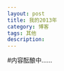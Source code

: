 ```yaml
---
layout: post
title: 我的2013年
category: 博客
tags: 其他
description: 
---
```

<!--
这一年
或许这是人生中变数最大的一年也说不定，因为这一年，发生了太多太多的事情。而且，几乎每件事情，都`有趣`得让我难以想象。

*   这一年，哭过。
*   这一年，迷茫过。
*   这一年，绝望过。
*   这一年，万念俱灰过。
*   这一年，奋斗了，拼搏了。
*   这一年，值得记载。
-->

#内容酝酿中……


